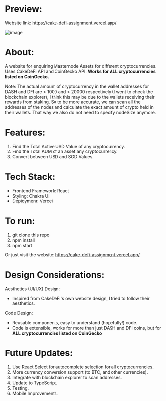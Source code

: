 # Preview:
Website link: https://cake-defi-assignment.vercel.app/

![image](https://user-images.githubusercontent.com/59087730/222100442-62c652fd-736a-4c46-84e4-adcba6be3518.png)

# About:
A website for enquiring Masternode Assets for different cryptocurrencies. Uses CakeDeFi API and CoinGecko API. 
**Works for ALL cryptocurrencies listed on CoinGecko.**

Note: The actual amount of cryptocurrency in the wallet addresses for DASH and DFI are > 1000 and > 20000 respectively (I went to check the blockchain explorer), I think this may be due to the wallets receiving their rewards from staking. So to be more accurate, we can scan all the addresses of the nodes and calculate the exact amount of crypto held in their wallets. That way we also do not need to specify nodeSize anymore.

# Features:
1. Find the Total Active USD Value of any cryptocurrency.
2. Find the Total AUM of an asset any cryptocurrency.
3. Convert between USD and SGD Values.

# Tech Stack:
- Frontend Framework: React
- Styling: Chakra UI
- Deployment: Vercel

# To run:
1. git clone this repo
2. npm install
3. npm start

Or just visit the website: https://cake-defi-assignment.vercel.app/

# Design Considerations:
Aesthetics (UI/UX) Design: 
- Inspired from CakeDeFi's own website design, I tried to follow their aesthetics.

Code Design:
- Reusable components, easy to understand (hopefully!) code.
- Code is extensible, works for more than just DASH and DFI coins, but for **ALL cryptocurrencies listed on CoinGecko**

# Future Updates:
1. Use React Select for autocomplete selection for all cryptocurrencies.
2. More currency conversion support (to BTC, and other currencies).
3. Integrate with blockchain explorer to scan addresses.
4. Update to TypeScript.
5. Testing.
6. Mobile Improvements.
